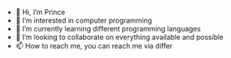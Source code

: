 - 👋 Hi, I’m Prince 
- 👀 I’m interested in computer programming
- 🌱 I’m currently learning different programming languages 
- 💞️ I’m looking to collaborate on everything available and possible
- 📫 How to reach me, you can reach me via differ

<!---
shemaprince123/shemaprince123 is a ✨ special ✨ repository because its `README.md` (this file) appears on your GitHub profile.
You can click the Preview link to take a look at your changes.
--->
